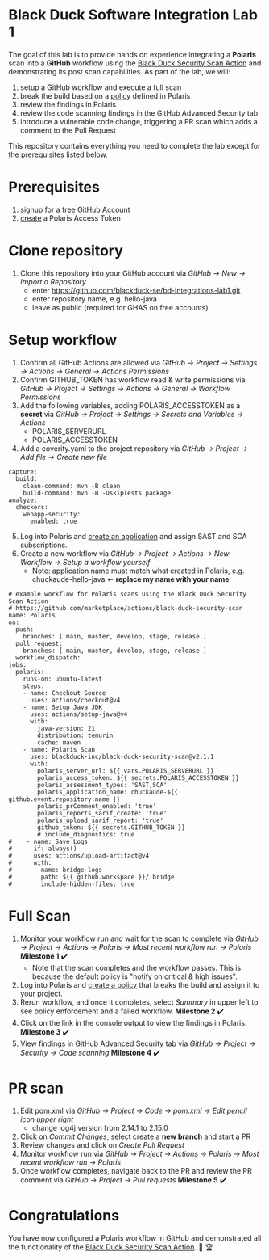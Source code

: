 # Black Duck Software Integration Lab 1

The goal of this lab is to provide hands on experience integrating a **Polaris** scan into a **GitHub** workflow using the [Black Duck Security Scan Action](https://github.com/marketplace/actions/black-duck-security-scan) and demonstrating its post scan capabilities. As part of the lab, we will:
1. setup a GitHub workflow and execute a full scan
2. break the build based on a [policy](https://polaris.blackduck.com/developer/default/polaris-documentation/t_post_scan_policies) defined in Polaris
3. review the findings in Polaris
4. review the code scanning findings in the GitHub Advanced Security tab
5. introduce a vulnerable code change, triggering a PR scan which adds a comment to the Pull Request

This repository contains everything you need to complete the lab except for the prerequisites listed below.

# Prerequisites

1. [signup](https://github.com/signup) for a free GitHub Account
2. [create](https://polaris.blackduck.com/developer/default/polaris-documentation/t_make-token) a Polaris Access Token

# Clone repository

1. Clone this repository into your GitHub account via _GitHub → New → Import a Repository_
   - enter https://github.com/blackduck-se/bd-integrations-lab1.git
   - enter repository name, e.g. hello-java
   - leave as public (required for GHAS on free accounts)

# Setup workflow

1. Confirm all GitHub Actions are allowed via _GitHub → Project → Settings → Actions → General → Actions Permissions_
2. Confirm GITHUB_TOKEN has workflow read & write permissions via _GitHub → Project → Settings → Actions → General → Workflow Permissions_
3. Add the following variables, adding POLARIS_ACCESSTOKEN as a **secret** via _GitHub → Project → Settings → Secrets and Variables → Actions_
   - POLARIS_SERVERURL
   - POLARIS_ACCESSTOKEN
4. Add a coverity.yaml to the project repository via _GitHub → Project → Add file → Create new file_

```
capture:
  build:
    clean-command: mvn -B clean
    build-command: mvn -B -DskipTests package
analyze:
  checkers:
    webapp-security:
      enabled: true
```

5. Log into Polaris and [create an application](https://polaris.blackduck.com/developer/default/polaris-documentation/t_gs-app-superuser) and assign SAST and SCA subscriptions.
6. Create a new workflow via _GitHub → Project → Actions → New Workflow → Setup a workflow yourself_
   - Note: application name must match what created in Polaris, e.g. chuckaude-hello-java ← **replace my name with your name**

```
# example workflow for Polaris scans using the Black Duck Security Scan Action
# https://github.com/marketplace/actions/black-duck-security-scan
name: Polaris
on:
  push:
    branches: [ main, master, develop, stage, release ]
  pull_request:
    branches: [ main, master, develop, stage, release ]
  workflow_dispatch:
jobs:
  polaris:
    runs-on: ubuntu-latest
    steps:
    - name: Checkout Source
      uses: actions/checkout@v4
    - name: Setup Java JDK
      uses: actions/setup-java@v4
      with:
        java-version: 21
        distribution: temurin
        cache: maven
    - name: Polaris Scan
      uses: blackduck-inc/black-duck-security-scan@v2.1.1
      with:
        polaris_server_url: ${{ vars.POLARIS_SERVERURL }}
        polaris_access_token: ${{ secrets.POLARIS_ACCESSTOKEN }}
        polaris_assessment_types: 'SAST,SCA'
        polaris_application_name: chuckaude-${{ github.event.repository.name }}
        polaris_prComment_enabled: 'true'
        polaris_reports_sarif_create: 'true'
        polaris_upload_sarif_report: 'true'
        github_token: ${{ secrets.GITHUB_TOKEN }}
        # include_diagnostics: true
#    - name: Save Logs
#      if: always()
#      uses: actions/upload-artifact@v4
#      with:
#        name: bridge-logs
#        path: ${{ github.workspace }}/.bridge
#        include-hidden-files: true
```

# Full Scan

1. Monitor your workflow run and wait for the scan to complete via _GitHub → Project → Actions → Polaris → Most recent workflow run → Polaris_ **Milestone 1** :heavy_check_mark:
   - Note that the scan completes and the workflow passes. This is because the default policy is "notify on critical & high issues".
2. Log into Polaris and [create a policy](https://polaris.blackduck.com/developer/default/polaris-documentation/t_post_scan_policies) that breaks the build and assign it to your project.
3. Rerun workflow, and once it completes, select _Summary_ in upper left to see policy enforcement and a failed workflow. **Milestone 2** :heavy_check_mark:
4. Click on the link in the console output to view the findings in Polaris. **Milestone 3** :heavy_check_mark:
5. View findings in GitHub Advanced Security tab via _GitHub → Project → Security → Code scanning_ **Milestone 4** :heavy_check_mark:

# PR scan

1. Edit pom.xml via _GitHub → Project → Code → pom.xml → Edit pencil icon upper right_
   - change log4j version from 2.14.1 to 2.15.0
2. Click on _Commit Changes_, select create a **new branch** and start a PR
3. Review changes and click on _Create Pull Request_
4. Monitor workflow run via _GitHub → Project → Actions → Polaris → Most recent workflow run → Polaris_
5. Once workflow completes, navigate back to the PR and review the PR comment via _GitHub → Project → Pull requests_ **Milestone 5** :heavy_check_mark:

# Congratulations

You have now configured a Polaris workflow in GitHub and demonstrated all the functionality of the [Black Duck Security Scan Action](https://github.com/marketplace/actions/black-duck-security-scan). :clap: :trophy:
